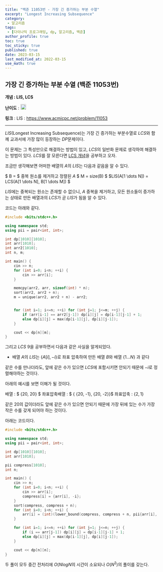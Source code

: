 ```yaml
---
title: "백준 11053번 - 가장 긴 증가하는 부분 수열"
excerpt: "Longest Increasing Subsequence"
category: 
 - 알고리즘
tags:
 - [다이나믹 프로그래밍, dp, 알고리즘, 백준]
author_profile: true
toc: true
toc_sticky: true
published: true
date: 2023-03-15
last_modified_at: 2022-03-15
use_math: true
---
```


## 가장 긴 증가하는 부분 수열 (백준 11053번) 

**개념 : LIS, LCS** 

**난이도** : <img src="https://d2gd6pc034wcta.cloudfront.net/tier/9.svg" style = "width : 18px;"/> 

**링크** : 
LIS : <https://www.acmicpc.net/problem/11053>

---

$LIS$(Longest Increasing Subsequence)는 가장 긴 증가하는 부분수열로 $LCS$와 함께 교과서에 가장 많이 등장하는 $DP$문제이다. 

이 문제는 그 특성만으로 해결하는 방법이 있고, $LCS$의 일반화 문제로 생각하여 해결하는 방법이 있다. $LCS$를 잘 모른다면 [LCS 개념](https://seungwuk98.github.io/%EC%95%8C%EA%B3%A0%EB%A6%AC%EC%A6%98/01-lcs/)을 공부하고 오자.

조금만 생각해보면 어떠한 배열의 $A$의 $LIS$는 다음과 같음을 알 수 있다. 

$ B = $ 중복 원소를 제거하고 정렬된 $A$
$ M = size(B) $
$LIS(A[1 \dots N]) = LCS(A[1 \dots N], B[1 \dots M]) $

$LIS$에는 중복되는 원소는 존재할 수 없으니, $A$ 중복을 제거하고, 모든 원소들이 증가하는 상태로 만든 배열과의 $LCS$가 곧 $LIS$가 됨을 알 수 있다.

코드는 아래와 같다. 

```cpp
#include <bits/stdc++.h>

using namespace std;
using pii = pair<int, int>;

int dp[1010][1010];
int arr[1010];
int arr2[1010];
int n, m;

int main() {
    cin >> n;
    for (int i=0; i<n; ++i) {
        cin >> arr[i];
    }

    memcpy(arr2, arr, sizeof(int) * n);
    sort(arr2, arr2 + n);
    m = unique(arr2, arr2 + n) - arr2;


    for (int i=1; i<=n; ++i) for (int j=1; j<=m; ++j) {
        if (arr[i-1] == arr2[j-1]) dp[i][j] = dp[i-1][j-1] + 1;
        else dp[i][j] = max(dp[i-1][j], dp[i][j-1]);
    }

    cout << dp[n][m];
}
```

그리고 $LCS \  9$을 공부하면서 다음과 같은 사실을 알게되었다. 

- 배열 $A$의 $LIS$는 $\{A[i], -i\}$로 좌표 압축하여 만든 배열 $B$와 배열 $\{1 \dots N\}$ 과 같다

같은 수를 만나더라도, 앞에 같은 수가 있으면 $LCS$에 포함시키면 안되기 때문에 $-i$로 정렬해야하는 것이다. 

아래의 예시를 보면 이해가 될 것이다. 

배열 : $ \{20, 20\} $
좌표압축배열 : $ \{ \{20, -1\}, \{20, -2\}\}$
좌표압축 : $\{2, 1\}$

같은 20의 값이더라도 앞에 같은 수가 있으면 안되기 때문에 가장 뒤에 있는 수가 가장 작은 수를 갖게 되어야 하는 것이다. 

아래는 코드이다. 

```cpp
#include <bits/stdc++.h>

using namespace std;
using pii = pair<int, int>;

int dp[1010][1010];
int arr[1010];

pii compress[1010];
int n;

int main() {
    cin >> n;
    for (int i=0; i<n; ++i) {
        cin >> arr[i];
        compress[i] = {arr[i], -i};
    }
    sort(compress, compress + n);
    for (int i=0; i<n; ++i) {
        arr[i] = (int)(lower_bound(compress, compress + n, pii{arr[i], -i}) - compress) + 1;
    }    

    for (int i=1; i<=n; ++i) for (int j=1; j<=n; ++j) {
        if (i == arr[j-1]) dp[i][j] = dp[i-1][j-1] + 1;
        else dp[i][j] = max(dp[i-1][j], dp[i][j-1]);
    }

    cout << dp[n][n];
}
```

두 풀이 모두 중간 전처리에 $O(NlogN$의 시간이 소요되나 $O(N^2)$의 풀이를 갖는다. 